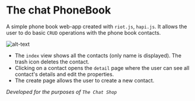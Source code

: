 # The chat PhoneBook

A simple phone book web-app created with `riot.js`, `hapi.js`. It allows the user to do basic `CRUD` operations with the phone book contacts.

![alt-text](https://lh6.googleusercontent.com/aK6dENv6jcCwy_geVeNZGzMj3PtmExszG-m4Oh6oof9Hr3w5ThL6BzQsbIf0jns7PuvaByPk72rG5ZI=w1920-h957-rw)

* The `index` view shows all the contacts (only name is displayed). The trash icon deletes the contact.
* Clicking on a contact opens the `detail` page where the user can see all contact's details and edit the properties.
* The create page allows the user to create a new contact.


_Developed for the purposes of `The Chat Shop`_
